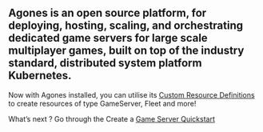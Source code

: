 ## Agones is an open source platform, for deploying, hosting, scaling, and orchestrating dedicated game servers for large scale multiplayer games, built on top of the industry standard, distributed system platform Kubernetes.

Now with Agones installed, you can utilise its [Custom Resource Definitions](https://kubernetes.io/docs/concepts/extend-kubernetes/api-extension/custom-resources/) to create resources of type GameServer, Fleet and more!


What’s next ?
Go through the Create a [Game Server Quickstart](https://agones.dev/site/docs/getting-started/create-gameserver/)
